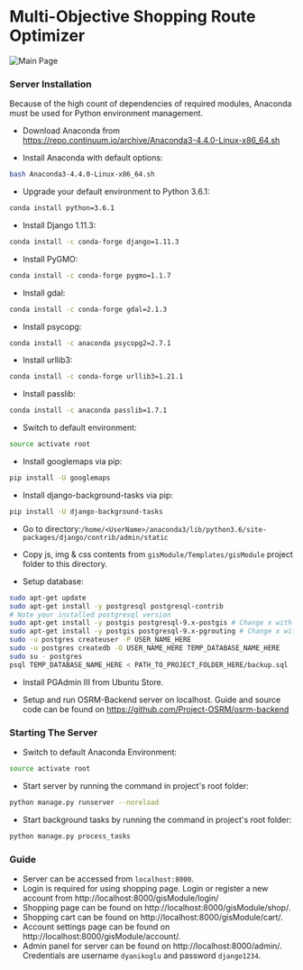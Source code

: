# Multi-Objective Shopping Route Optimizer

![Main Page](https://i.hizliresim.com/N1GbVO.png)

### Server Installation

Because of the high count of dependencies of required modules, Anaconda must be used for Python environment management.

- Download Anaconda from https://repo.continuum.io/archive/Anaconda3-4.4.0-Linux-x86_64.sh

- Install Anaconda with default options:
```sh
bash Anaconda3-4.4.0-Linux-x86_64.sh
```
- Upgrade your default environment to Python 3.6.1:
```sh
conda install python=3.6.1
```
- Install Django 1.11.3:
```sh
conda install -c conda-forge django=1.11.3
```
- Install PyGMO:
```sh
conda install -c conda-forge pygmo=1.1.7
```
- Install gdal:
```sh
conda install -c conda-forge gdal=2.1.3
```
- Install psycopg:
```sh
conda install -c anaconda psycopg2=2.7.1
```
- Install urllib3:
```sh
conda install -c conda-forge urllib3=1.21.1
```
- Install passlib:
```sh
conda install -c anaconda passlib=1.7.1
```
- Switch to default environment:
```sh
source activate root
```
- Install googlemaps via pip:
```sh
pip install -U googlemaps
```
- Install django-background-tasks via pip:
```sh
pip install -U django-background-tasks
```

- Go to directory:`/home/<UserName>/anaconda3/lib/python3.6/site-packages/django/contrib/admin/static`

- Copy js, img & css contents from `gisModule/Templates/gisModule` project folder to this directory.

- Setup database:
```sh
sudo apt-get update
sudo apt-get install -y postgresql postgresql-contrib
# Note your installed postgresql version
sudo apt-get install -y postgis postgresql-9.x-postgis # Change x with your postgresql version
sudo apt-get install -y postgis postgresql-9.x-pgrouting # Change x with your postgresql version
sudo -u postgres createuser -P USER_NAME_HERE
sudo -u postgres createdb -O USER_NAME_HERE TEMP_DATABASE_NAME_HERE
sudo su - postgres
psql TEMP_DATABASE_NAME_HERE < PATH_TO_PROJECT_FOLDER_HERE/backup.sql
```
- Install PGAdmin III from Ubuntu Store.

- Setup and run OSRM-Backend server on localhost. Guide and source code can be found on https://github.com/Project-OSRM/osrm-backend

### Starting The Server

- Switch to default Anaconda Environment:
```sh
source activate root
```
- Start server by running the command in project's root folder:
```sh
python manage.py runserver --noreload
```
- Start background tasks by running the command in project's root folder:
```sh
python manage.py process_tasks
```

### Guide

- Server can be accessed from `localhost:8000`.
- Login is required for using shopping page. Login or register a new account from http://localhost:8000/gisModule/login/ 
- Shopping page can be found on http://localhost:8000/gisModule/shop/.
- Shopping cart can be found on http://localhost:8000/gisModule/cart/.
- Account settings page can be found on http://localhost:8000/gisModule/account/.
- Admin panel for server can be found on http://localhost:8000/admin/. Credentials are username `dyanikoglu` and password `django1234`.
